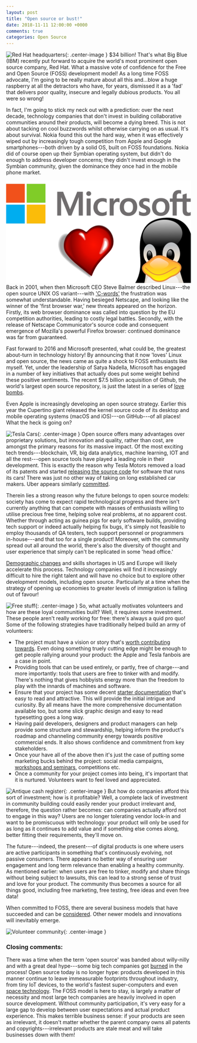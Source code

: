 ```yaml
---
layout: post
title: "Open source or bust!"
date: 2018-11-11 12:00:00 +0000
comments: true
categories: Open Source
---
```

![Red Hat headquarters](https://www.balfourbeattyus.com/Balfour-dev.allata.com/media/content-media/Our%20Work/ProjectImages/Raleigh_RedHatHQ_Gallery6-1280X582.png?ext=.png){: .center-image }
$34 billion! That's what Big Blue (IBM) recently put forward to acquire the world's most prominent open source company, Red Hat. What a massive vote of confidence for the Free and Open Source (FOSS) development model! As a long time FOSS advocate, I'm going to be really mature about all this and...blow a huge raspberry at all the detractors who have, for years, dismissed it as a 'fad' that delivers poor quality, insecure and legally dubious products. You all were so wrong!

In fact, I'm going to stick my neck out with a prediction: over the next decade, technology companies that don't invest in building collaborative communities around their products, will become a dying breed. This is not about tacking on cool buzzwords whilst otherwise carrying on as usual. It's about survival. Nokia found this out the hard way, when it was effectively wiped out by increasingly tough competition from Apple and Google smartphones---both driven by a solid OS, built on FOSS foundations. Nokia did of course open up their Symbian operating system, but didn't do enough to address developer concerns; they didn't invest enough in the Symbian community, given the dominance they once had in the mobile phone market.

![Microsoft apparently loves Linux](/images/microsoft-loves-linux.png)
Back in 2001, when then Microsoft CEO Steve Balmer described Linux---the open source UNIX OS variant---with ['C-words'](https://www.zdnet.com/article/ballmer-i-may-have-called-linux-a-cancer-but-now-i-love-it/) the frustration was somewhat understandable. Having besieged Netscape, and looking like the winner of the 'first browser war,' new threats appeared on the horizon. Firstly, its web browser dominance was called into question by the EU competition authorities, leading to costly legal battles. Secondly, with the release of Netscape Communicator's source code and consequent emergence of Mozilla's powerful Firefox browser: continued dominance was far from guaranteed.

Fast forward to 2016 and Microsoft presented,  what could be, the greatest about-turn in technology history! By announcing that it now 'loves' Linux and open source, the news came as quite a shock to FOSS enthusiasts like myself. Yet, under the leadership of Satya Nadella, Microsoft has engaged in a number of key initiatives that actually does put some weight behind these positive sentiments. The recent $7.5 billion acquisition of Github, the world's largest open source repository, is just the latest in a series of [love bombs](https://resources.whitesourcesoftware.com/blog-whitesource/git-much-the-top-10-companies-contributing-to-open-source).

Even Apple is increasingly developing an open source strategy. Earlier this year the Cupertino giant released the kernel source code of its desktop and mobile operating systems (macOS and iOS)---on GitHub---of all places! What the heck is going on?

![Tesla Cars](https://www.usnews.com/dims4/USNEWS/81977cf/2147483647/thumbnail/640x420/quality/85/?url=http%3A%2F%2Fmedia.beam.usnews.com%2F01%2F9e7536f05d7673345d75e9b0122e4d%2F42455WideModern_tesla_060313.jpg){: .center-image }
Open source offers many advantages over proprietary solutions, but innovation and quality, rather than cost, are amongst the primary reasons for its massive impact. Of the most exciting tech trends---blockchain, VR, big data analytics, machine learning, IOT and all the rest---open source tools have played a leading role in their development. This is exactly the reason why Tesla Motors removed a load of its patents and started [releasing the source code](https://www.zdnet.com/article/tesla-starts-to-release-its-cars-open-source-linux-software-code/) for software that runs its cars! There was just no other way of taking on long established car makers. Uber appears similarly [committed](https://techcrunch.com/2018/11/15/uber-joins-linux-foundation-cementing-commitment-to-open-source-tools/).

Therein lies a strong reason why the future belongs to open source models: society has come to expect rapid technological progress and there isn't currently anything that can compete with masses of enthusiasts willing to utilise precious free time, helping solve real problems, at no apparent cost. Whether through acting as guinea pigs for early software builds, providing tech support or indeed actually helping fix bugs, it's simply not feasible to employ thousands of QA testers, tech support personnel or programmers in-house---and that too for a single product! Moreover, with the community spread out all around the world, there's also the diversity of thought and user experience that simply can't be replicated in some 'head office.'

[Demographic changes](https://www.sciencedirect.com/science/article/pii/S0304393217301307) and skills shortages in US and Europe will likely accelerate this process. Technology companies will find it increasingly difficult to hire the right talent and will have no choice but to explore other development models, including open source. Particularly at a time when the strategy of opening up economies to greater levels of immigration is falling out of favour!

![Free stuff](https://www.popsci.com/sites/popsci.com/files/styles/1000_1x_/public/images/2018/06/00-free-stuff.jpg?itok=ez5123BH&fc=50,50){: .center-image }
So, what actually motivates volunteers and how are these loyal communities built? Well, it requires some investment. These people aren't really working for free: there's always a quid pro quo! Some of the following strategies have traditionally helped build an army of volunteers: 
- The project must have a vision or story that's [worth contributing towards](https://www.blender.org/foundation/). Even doing something truely cutting edge might be enough to get people rallying around your product: the Apple and Tesla fanbois are a case in point.
- Providing tools that can be used entirely, or partly, free of charge---and more importantly: tools that users are free to tinker with and modify. There's nothing that gives hobbyists energy more than the freedom to play with the innards of machines and software.
- Ensure that your project has some decent [starter documentation](https://docs.swift.org/swift-book/GuidedTour/GuidedTour.html) that's easy to read and attractive. This will provide the initial intrigue and curiosity. By all means have the more comprehensive documentation available too, but some slick graphic design and easy to read typesetting goes a long way.
- Having paid developers, designers and product managers can help provide some structure and stewardship, helping inform the product's roadmap and channeling community energy towards positive commercial ends. It also shows confidence and commitment from key stakeholders.
- Once your have all of the above then it's just the case of putting some marketing bucks behind the project: social media campaigns, [workshops and seminars](https://2018.pyconuk.org/), competitions etc.
- Once a community for your project comes into being, it's important that it is nurtured. Volunteers want to feel loved and appreciated.

![Antique cash register](https://cf.ltkcdn.net/antiques/images/std/226165-675x450-Antique-cash-register.jpg){: .center-image }
But how do companies afford this sort of investment; how is it profitable? Well, a complete lack of investment in community building could easily render your product irrelevant and, therefore, the question rather becomes: can companies actually afford not to engage in this way?  Users are no longer tolerating vendor lock-in and want to be promiscuous with technology: your product will only be used for as long as it continues to add value and if something else comes along, better fitting their requirements, they'll move on. 

The future---indeed, the present---of digital products is one where users are active participants in something that's continuously evolving, not passive consumers. There appears no better way of ensuring user engagement and long term relevance than enabling a healthy community. As mentioned earlier: when users are free to tinker, modify and share things without being subject to lawsuits, this can lead to a strong sense of trust and love for your product. The community thus becomes a source for all things good, including free marketing, free testing, free ideas and even free data! 

When committed to FOSS, there are several business models that have succeeded and can be [considered](https://opensource.com/article/17/12/open-source-business-models). Other newer models and innovations will inevitably emerge.

![Volunteer community](https://images.pexels.com/photos/1394748/pexels-photo-1394748.jpeg?dl&fit=crop&crop=entropy&w=1280&h=856){: .center-image }
### Closing comments:
There was a time when the term 'open source' was banded about willy-nilly and with a great deal hype---some big tech companies got [burned](https://www.networkworld.com/article/2268096/servers/the-downfall-of-sun-microsystems.html) in the process! Open source today is no longer hype: products developed in this manner continue to leave immeasurable footprints throughout industry, from tiny IoT devices, to the world's fastest super-computers and even [space technology](https://code.nasa.gov/). The FOSS model is here to stay, is largely a matter of necessity and most large tech companies are heavily involved in open source development. Without community participation, it's very easy for a large gap to develop between user expectations and actual product experience. This makes terrible business sense: if your products are seen as irrelevant, it doesn't matter whether the parent company owns all patents and copyrights---irrelevant products are stale meat and will take businesses down with them!